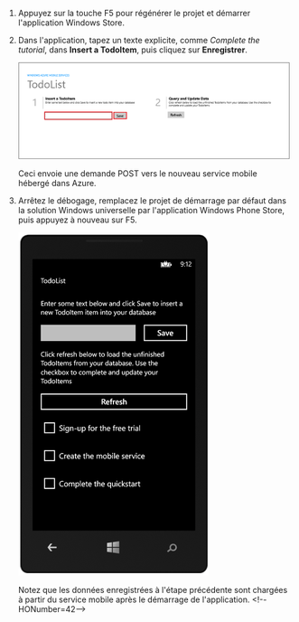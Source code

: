﻿
1. Appuyez sur la touche F5 pour régénérer le projet et démarrer l'application Windows Store.

2. Dans l'application, tapez un texte explicite, comme *Complete the tutorial*, dans **Insert a TodoItem**, puis cliquez sur **Enregistrer**.

	![](./media/mobile-services-windows-universal-test-app/mobile-quickstart-startup.png)

	Ceci envoie une demande POST vers le nouveau service mobile hébergé dans Azure.

3. Arrêtez le débogage, remplacez le projet de démarrage par défaut dans la solution Windows universelle par l'application Windows Phone Store, puis appuyez à nouveau sur F5.

	![](./media/mobile-services-windows-universal-test-app/mobile-quickstart-completed-wp8.png)
	
	Notez que les données enregistrées à l'étape précédente sont chargées à partir du service mobile après le démarrage de l'application.
\<!--HONumber=42-->
